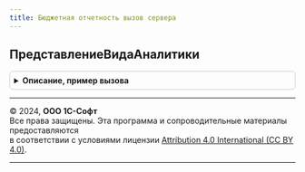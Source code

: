 ```yaml
---
title: Бюджетная отчетность вызов сервера
---
```



## ПредставлениеВидаАналитики
<details style="margin: 1em 0; padding: 0.5em; border: 1px solid #ccc; border-radius: 6px;">

<summary style="font-weight: bold; cursor: pointer;">Описание, пример вызова</summary>

```bsl

// Функция возвращает наименование вида аналитики бюджетирования.
//
// Параметры:
//  ВидАналитики  - ПланВидовХарактеристикСсылка.АналитикиСтатейБюджетов - Вид аналитики.
//
// Возвращаемое значение:
//   Строка - наименование вида аналитики.
//
Функция ПредставлениеВидаАналитики(ВидАналитики) Экспорт
```

Пример вызова
```bsl
Результат = БюджетнаяОтчетностьВызовСервера.ПредставлениеВидаАналитики(ВидАналитики) 
```
</details>

---

© 2024, **ООО 1С-Софт**  
Все права защищены. Эта программа и сопроводительные материалы предоставляются  
в соответствии с условиями лицензии [Attribution 4.0 International (CC BY 4.0)](https://creativecommons.org/licenses/by/4.0/legalcode).

---
